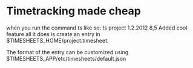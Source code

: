 # Timetracking made cheap
when you run the command *ts* like so:
ts project 1.2.2012 8,5 Added cool feature
all it does is create an entry in $TIMESHEETS_HOME/project.timesheet.

The format of the entry can be customized using $TIMESHEETS_APP/etc/timesheets/default.json


